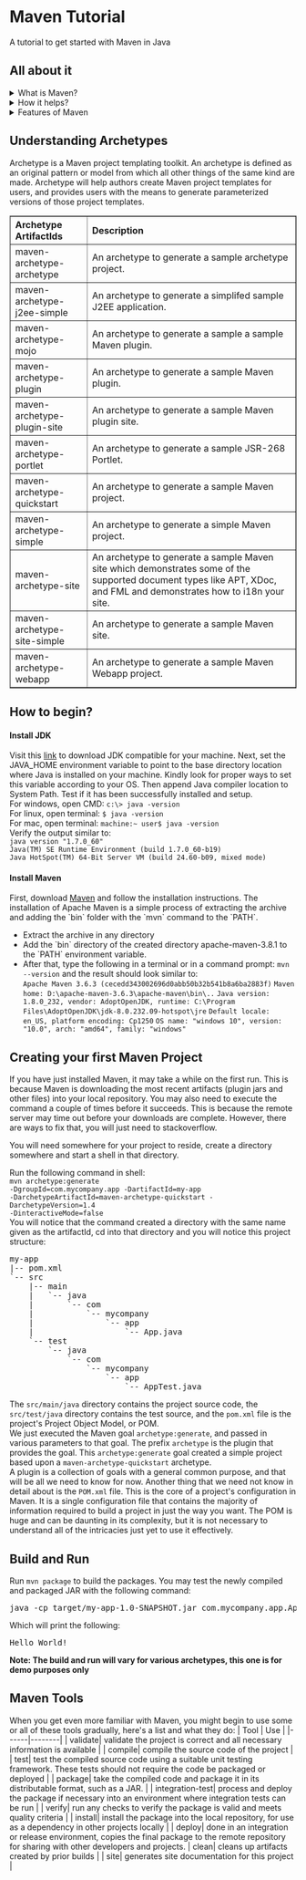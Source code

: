 # Maven Tutorial
A tutorial to get started with Maven in Java

## All about it
<details>
  <summary>What is Maven?</summary>
  A tool that can now be used for building and managing any Java-based project. It is a standard way to build the projects, a clear definition of what the project consists of, an easy way to publish project information, and a way to share JARs across several projects.
</details>
<details>
  <summary>How it helps?</summary>
  <ul><li> Your project becomes IDE independent and platform independent</li>
  <li> We can add jars and other dependencies of the project easily using the help of maven. One has to just write the dependency code in pom file.</li>
  <li>Model-based builds − Maven is able to build any number of projects into predefined output types such as jar, war, metadata, etc. without doing any scripting</li>
  <li> Using maven we can easily integrate our project with source control system (such as Subversion or Git)</li>
  <li> Maven provides project information (log document, dependency list, unit test reports etc.)</li></ul>
</details>
<details>
  <summary>Features of Maven</summary>
  <ul><li>A large and growing <a href="https://mvnrepository.com/">repository</a> of libraries.</li>
  <li>Extensible, with the ability to easily write plugins in Java or scripting languages.</li>
  <li>Instant access to new features with little or no extra configuration.</li>
  <li>Coherent site of project information − Using the same metadata as per the build process, maven is able to generate a website and a PDF including complete documentation.</li>
  <li>Release management and distribution publication − Without additional configuration, maven will integrate with your source control system such as CVS and manages the release of a project.</li>
  <li>Backward Compatibility − You can easily port the multiple modules of a project into Maven 3 from older versions of Maven. It can support the older versions also.</li>
  <li>Automatic parent versioning − No need to specify the parent in the sub module for maintenance.</li>
  <li>Parallel builds − It analyzes the project dependency graph and enables you to build schedule modules in parallel. Using this, you can achieve the performance improvements of 20-50%.</li>
  <li>Better Error and Integrity Reporting − Maven improved error reporting, and it provides you with a link to the Maven wiki page where you will get full description of the error.</li></ul>
</details>

## Understanding Archetypes
  Archetype is a Maven project templating toolkit. An archetype is defined as an original pattern or model from which all other things of the same kind are made. Archetype will help authors create Maven project templates for users, and provides users with the means to generate parameterized versions of those project templates.
  <table border="1">
<tr class="a">
<th align="left">Archetype ArtifactIds</th>
<th align="left">Description</th></tr>
<tr class="b">
<td align="left">maven-archetype-archetype</td>
<td align="left">An archetype to generate a sample archetype project.</td></tr>
<tr class="a">
<td align="left">maven-archetype-j2ee-simple</td>
<td align="left">An archetype to generate a simplifed sample J2EE application.</td></tr>
<tr class="b">
<td align="left">maven-archetype-mojo</td>
<td align="left">An archetype to generate a sample a sample Maven plugin.</td></tr>
<tr class="a">
<td align="left">maven-archetype-plugin</td>
<td align="left">An archetype to generate a sample Maven plugin.</td></tr>
<tr class="b">
<td align="left">maven-archetype-plugin-site</td>
<td align="left">An archetype to generate a sample Maven plugin site.</td></tr>
<tr class="a">
<td align="left">maven-archetype-portlet</td>
<td align="left">An archetype to generate a sample JSR-268 Portlet.</td></tr>
<tr class="b">
<td align="left">maven-archetype-quickstart</td>
<td align="left">An archetype to generate a sample Maven project.</td></tr>
<tr class="a">
<td align="left">maven-archetype-simple</td>
<td align="left">An archetype to generate a simple Maven project.</td></tr>
<tr class="b">
<td align="left">maven-archetype-site</td>
<td align="left">An archetype to generate a sample Maven site which demonstrates some of the supported document types like APT, XDoc, and FML and demonstrates how to i18n your site.</td></tr>
<tr class="a">
<td align="left">maven-archetype-site-simple</td>
<td align="left">An archetype to generate a sample Maven site.</td></tr>
<tr class="b">
<td align="left">maven-archetype-webapp</td>
<td align="left">An archetype to generate a sample Maven Webapp project.</td></tr></table>

## How to begin?
  <h4>Install JDK</h4>
  Visit this <a href="https://www.oracle.com/technetwork/java/javase/downloads/index.html">link</a> to download JDK compatible for your machine. Next, set the JAVA_HOME environment variable to point to the base directory location where Java is installed on your machine. Kindly look for proper ways to set this variable according to your OS. Then append Java compiler location to System Path. Test if it has been successfully installed and setup.<br/>
  For windows, open CMD: <code>c:\> java -version</code><br/>
  For linux, open terminal: <code>$ java -version</code><br/>
  For mac, open terminal: <code>machine:~ user$ java -version</code><br/>
  Verify the output similar to:<br/>
  <code>java version "1.7.0_60"</code><br/>
  <code>Java(TM) SE Runtime Environment (build 1.7.0_60-b19)</code><br/>
  <code>Java HotSpot(TM) 64-Bit Server VM (build 24.60-b09, mixed mode)</code><br/>
  <h4>Install Maven</h4>
  First, download <a href="https://maven.apache.org/download.html">Maven</a> and follow the installation instructions. The installation of Apache Maven is a simple process of extracting the archive and adding the `bin` folder with the `mvn` command to the `PATH`.
  <ul><li>Extract the archive in any directory</li>
  <li>Add the `bin` directory of the created directory apache-maven-3.8.1 to the `PATH` environment variable.</li>
  <li>After that, type the following in a terminal or in a command prompt: <code>mvn --version</code> and the result should look similar to:<br/>
  <code>Apache Maven 3.6.3 (cecedd343002696d0abb50b32b541b8a6ba2883f)</code>
  <code>Maven home: D:\apache-maven-3.6.3\apache-maven\bin\..</code>
  <code>Java version: 1.8.0_232, vendor: AdoptOpenJDK, runtime: C:\Program Files\AdoptOpenJDK\jdk-8.0.232.09-hotspot\jre</code>
  <code>Default locale: en_US, platform encoding: Cp1250</code>
  <code>OS name: "windows 10", version: "10.0", arch: "amd64", family: "windows"</code></li></ul>
  
## Creating your first Maven Project
If you have just installed Maven, it may take a while on the first run. This is because Maven is downloading the most recent artifacts (plugin jars and other files) into your local repository. You may also need to execute the command a couple of times before it succeeds. This is because the remote server may time out before your downloads are complete. However, there are ways to fix that, you will just need to stackoverflow.

You will need somewhere for your project to reside, create a directory somewhere and start a shell in that directory.

Run the following command in shell:<br/><code>mvn archetype:generate -DgroupId=com.mycompany.app -DartifactId=my-app -DarchetypeArtifactId=maven-archetype-quickstart -DarchetypeVersion=1.4 -DinteractiveMode=false</code><br/>
You will notice that the command created a directory with the same name given as the artifactId, cd into that directory and you will notice this project structure:<br/>
<pre>
my-app
|-- pom.xml
`-- src
    |-- main
    |   `-- java
    |       `-- com
    |           `-- mycompany
    |               `-- app
    |                   `-- App.java
    `-- test
        `-- java
            `-- com
                `-- mycompany
                    `-- app
                        `-- AppTest.java
</pre>
The <code>src/main/java</code> directory contains the project source code, the <code>src/test/java</code> directory contains the test source, and the <code>pom.xml</code> file is the project's Project Object Model, or POM.<br/>
We just executed the Maven goal `archetype:generate`, and passed in various parameters to that goal. The prefix `archetype` is the plugin that provides the goal. This `archetype:generate` goal created a simple project based upon a `maven-archetype-quickstart` archetype. <br/>
A plugin is a collection of goals with a general common purpose, and that will be all we need to know for now. Another thing that we need not know in detail about is the `POM.xml` file. This is the core of a project's configuration in Maven. It is a single configuration file that contains the majority of information required to build a project in just the way you want. The POM is huge and can be daunting in its complexity, but it is not necessary to understand all of the intricacies just yet to use it effectively.<br/>

## Build and Run

Run `mvn package` to build the packages. You may test the newly compiled and packaged JAR with the following command:<br/>
<pre>java -cp target/my-app-1.0-SNAPSHOT.jar com.mycompany.app.App</pre>
Which will print the following:
<pre>Hello World!</pre>

**Note: The build and run will vary for various archetypes, this one is for demo purposes only**

## Maven Tools

When you get even more familiar with Maven, you might begin to use some or all of these tools gradually, here's a list and what they do:
| Tool | Use |
|------|--------|
| validate|  validate the project is correct and all necessary information is available |
| compile|  compile the source code of the project |
| test|  test the compiled source code using a suitable unit testing framework. These tests should not require the code be packaged or deployed |
| package|  take the compiled code and package it in its distributable format, such as a JAR. |
| integration-test|  process and deploy the package if necessary into an environment where integration tests can be run |
| verify|  run any checks to verify the package is valid and meets quality criteria |
| install|  install the package into the local repository, for use as a dependency in other projects locally |
| deploy|  done in an integration or release environment, copies the final package to the remote repository for sharing with other developers and projects.
| clean|  cleans up artifacts created by prior builds |
| site|  generates site documentation for this project |
